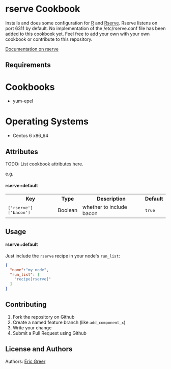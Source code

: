 rserve Cookbook
===============
Installs and does some configuration for [R](https://www.r-project.org/) and [Rserve](https://rforge.net/Rserve/).  Rserve listens on port 6311 by default.  No implementation of the /etc/rserve.conf file has been added to this cookbook yet.  Feel free to add your own with your own cookbook or contribute to this repository.

[Documentation on rserve](https://rforge.net/Rserve/doc.html)

Requirements
------------

# Cookbooks
- yum-epel

# Operating Systems
- Centos 6 x86_64

Attributes
----------
TODO: List cookbook attributes here.

e.g.
#### rserve::default
<table>
  <tr>
    <th>Key</th>
    <th>Type</th>
    <th>Description</th>
    <th>Default</th>
  </tr>
  <tr>
    <td><tt>['rserve']['bacon']</tt></td>
    <td>Boolean</td>
    <td>whether to include bacon</td>
    <td><tt>true</tt></td>
  </tr>
</table>

Usage
-----
#### rserve::default

Just include the `rserve` recipe in your node's `run_list`:

```json
{
  "name":"my_node",
  "run_list": [
    "recipe[rserve]"
  ]
}
```

Contributing
------------
1. Fork the repository on Github
2. Create a named feature branch (like `add_component_x`)
3. Write your change
6. Submit a Pull Request using Github

License and Authors
-------------------
Authors: [Eric Greer](http://ericgreer.info)
